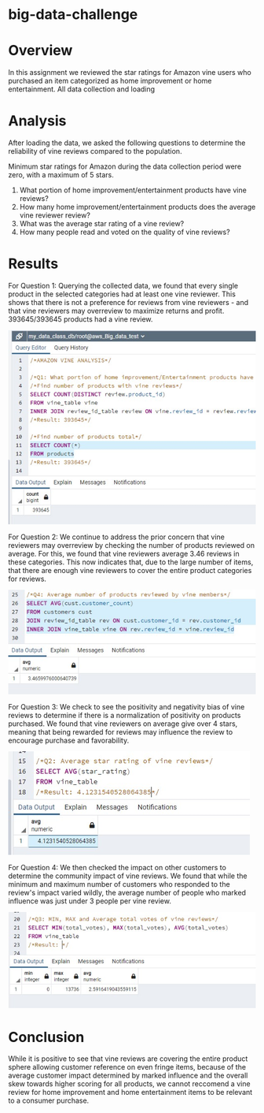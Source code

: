# big-data-challenge
# Overview
In this assignment we reviewed the star ratings for Amazon vine users who purchased an item categorized as home improvement or home entertainment. All data collection and loading 

# Analysis
After loading the data, we asked the following questions to determine the reliability of vine reviews compared to the population.

Minimum star ratings for Amazon during the data collection period were zero, with a maximum of 5 stars.

1. What portion of home improvement/entertainment products have vine reviews?
2. How many home improvement/entertainment products does the average vine reviewer review?
3. What was the average star rating of a vine review?
4. How many people read and voted on the quality of vine reviews?

# Results

For Question 1: Querying the collected data, we found that every single product in the selected categories had at least one vine reviewer. This shows that there is not a preference for reviews from vine reviewers - and that vine reviewers may overreview to maximize returns and profit. 393645/393645 products had a vine review.

![portion vine reviews 1](numProdsTotal.jpg)

For Question 2: We continue to address the prior concern that vine reviewers may overreview by checking the number of products reviewed on average. For this, we found that vine reviewers average 3.46 reviews in these categories. This now indicates that, due to the large number of items, that there are enough vine reviewers to cover the entire product categories for reviews.

![average_products_reviewed](vineAvgProdReview.jpg)

For Question 3: We check to see the positivity and negativity bias of vine reviews to determine if there is a normalization of positivity on products purchased. We found that vine reviewers on average give over 4 stars, meaning that being rewarded for reviews may influence the review to encourage purchase and favorability.

![average_score](AvgVinRev.jpg)

For Question 4: We then checked the impact on other customers to determine the community impact of vine reviews. We found that while the minimum and maximum number of customers who responded to the review's impact varied wildly, the average number of people who marked influence was just under 3 people per vine review. 

![impact_stats](statsVineRevs.jpg)

# Conclusion

While it is positive to see that vine reviews are covering the entire product sphere allowing customer reference on even fringe items, because of the average customer impact determined by marked influence and the overall skew towards higher scoring for all products, we cannot reccomend a vine review for home improvement and home entertainment items to be relevant to a consumer purchase.
